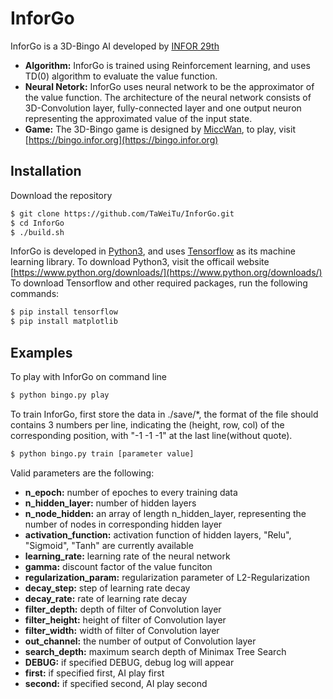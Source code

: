 # InforGo
InforGo is a 3D-Bingo AI developed by [INFOR 29th](https://infor.org)
* **Algorithm:** InforGo is trained using Reinforcement learning, and uses TD(0) algorithm to evaluate the value function.
* **Neural Netork:** InforGo uses neural network to be the approximator of the value function. The architecture of the neural network consists of 3D-Convolution layer, fully-connected layer and one output neuron representing the approximated value of the input state.
* **Game:** The 3D-Bingo game is designed by [MiccWan](https://github.com/MiccWan), to play, visit [https://bingo.infor.org](https://bingo.infor.org)
## Installation
Download the repository
```bash
$ git clone https://github.com/TaWeiTu/InforGo.git
$ cd InforGo
$ ./build.sh
```
InforGo is developed in [Python3](https://www.python.org/), and uses [Tensorflow](https://www.tensorflow.org/) as its machine learning library.
To download Python3, visit the officail website [https://www.python.org/downloads/](https://www.python.org/downloads/)
To download Tensorflow and other required packages, run the following commands:
```bash
$ pip install tensorflow
$ pip install matplotlib
```
## Examples
To play with InforGo on command line
```bash
$ python bingo.py play
```
To train InforGo, first store the data in ./save/*, the format of the file should contains 3 numbers per line, indicating the (height, row, col) of the corresponding position, with "-1 -1 -1" at the last line(without quote).
```bash
$ python bingo.py train [parameter value]
```
Valid parameters are the following:
* **n_epoch:** number of epoches to every training data
* **n_hidden_layer:** number of hidden layers
* **n_node_hidden:** an array of length n_hidden_layer, representing the number of nodes in corresponding hidden layer
* **activation_function:** activation function of hidden layers, "Relu", "Sigmoid", "Tanh" are currently available
* **learning_rate:** learning rate of the neural network
* **gamma:** discount factor of the value funciton
* **regularization_param:** regularization parameter of L2-Regularization
* **decay_step:** step of learning rate decay
* **decay_rate:** rate of learning rate decay
* **filter_depth:** depth of filter of Convolution layer
* **filter_height:** height of filter of Convolution layer
* **filter_width:** width of filter of Convolution layer
* **out_channel:** the number of output of Convolution layer
* **search_depth:** maximum search depth of Minimax Tree Search
* **DEBUG:** if specified DEBUG, debug log will appear
* **first:** if specified first, AI play first
* **second:** if specified second, AI play second

